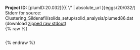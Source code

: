 **Project ID:** [plumID:20.032]({{ '/' | absolute_url }}eggs/20/032/)  
Stderr for source:  Clustering_Sildenafil/solids_setup/solid_analysis/plumed86.dat   
(download [zipped raw stdout](plumed86.dat.plumed.stdout.txt.zip))  
{% raw %}
<pre>
</pre>
{% endraw %}
